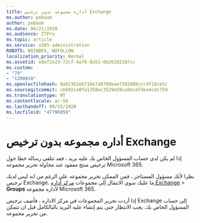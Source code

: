```yaml
---
title: أداره مجموعه بدون ترخيص Exchange
ms.author: pebaum
author: pebaum
ms.date: 04/21/2020
ms.audience: ITPro
ms.topic: article
ms.service: o365-administration
ROBOTS: NOINDEX, NOFOLLOW
localization_priority: Normal
ms.assetid: edef2e23-72cf-4a76-8a51-0b26182187cc
ms.custom:
- "79"
- "1200018"
ms.openlocfilehash: 8a02362eb716e7e879deae7392d86ccc9f10ce5c
ms.sourcegitcommit: c6692ce0fa1358ec3529e59ca0ecdfdea4cdc759
ms.translationtype: MT
ms.contentlocale: ar-SA
ms.lasthandoff: 09/15/2020
ms.locfileid: "47796059"
---
```

# <a name="manage-a-group-without-an-exchange-license"></a>أداره مجموعه بدون ترخيص Exchange

إذا لم يكن لدي حساب المسؤول الخاص بك علبه بريد ، فقد تتلقي رسالة خطا حول ترخيص منتج مفقود عند محاولة تحرير مجموعه Microsoft 365.
  
نظرا لأنك مسؤول المستاجر ، فمن الممكن تحرير مجموعه علي الرغم من انه ليس لديك ترخيص Exchange. ما عليك سوي الانتقال إلى مجموعات [مركز أداره Exchange](https://outlook.office365.com/ecp.aspx) \> **Groups** لأداره مجموعه Microsoft 365.
  
إذا أردت تحرير المجموعات في مركز الاداره ، فأضف ترخيص Exchange إلى حساب المسؤول الخاص بك. يجب الانتظار حتى يتم إنشاء علبه البريد بالبالكامل قبل ان تتمكن من تحرير مجموعه.
  